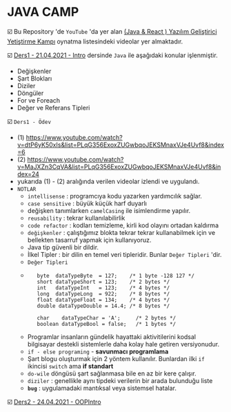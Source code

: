 # JAVA CAMP

☑️ Bu Repository 'de `YouTube` 'da yer alan [(Java & React ) Yazılım Geliştirici Yetiştirme Kampı](https://www.youtube.com/watch?v=HB0T0hAMk0k) oynatma listesindeki videolar yer almaktadır.

☑️ [Ders1 - 21.04.2021 - Intro](https://www.youtube.com/watch?v=HB0T0hAMk0k) dersinde `Java` ile aşağıdaki konular işlenmiştir.
 - Değişkenler
 - Şart Blokları
 - Diziler
 - Döngüler
 - For ve Foreach
 - Değer ve Referans Tipleri

☑️ `Ders1 - Ödev`
 - (1) https://www.youtube.com/watch?v=dtP6yK50xIs&list=PLqG356ExoxZUGwbqoJEKSMnaxVJe4Uvf8&index=6
 - (2) https://www.youtube.com/watch?v=MaJXZn3CqVA&list=PLqG356ExoxZUGwbqoJEKSMnaxVJe4Uvf8&index=24
 - yukarıda (1) - (2) aralığında verilen videolar izlendi ve uygulandı.
 - `NOTLAR`
   - `intellisense` : programcıya kodu yazarken yardımcılık sağlar. 
   - `case sensitive` : büyük küçük harf duyarlı
   - değişken tanımlarken `camelCasing` ile isimlendirme yapılır.
   - `reusability` : tekrar kullanılabilirlik
   - `code refactor` : kodları temizleme, kirli kod olayını ortadan kaldırma
   - `değişkenler` : çalıştığımız blokta tekrar tekrar kullanabilmek için ve bellekten tasarruf yapmak için kullanıyoruz.
   - Java tip güvenli bir dildir.
   - İlkel Tipler : bir dilin en temel veri tipleridir. Bunlar `Değer Tipleri` 'dir.
   - `Değer Tipleri`
   - ```
        byte  dataTypeByte  = 127;    /* 1 byte -128 127 */
		short dataTypeShort = 123;    /* 2 bytes */ 
		int   dataTypeInt   = 123;    /* 4 bytes */
		long  dataTypeLong  = 922;    /* 8 bytes */
		float dataTypeFloat = 134;    /* 4 bytes */
		double dataTypeDouble = 14.4; /* 8 bytes */
		
		char    dataTypeChar = 'A';     /* 2 bytes */
 		boolean dataTypeBool = false;   /* 1 bytes */
     ```
   - Programlar insanların gündelik hayattaki aktivitilerini kodsal bilgisayar destekli sistemlerle daha kolay hale getiren versiyonudur.
   - `if - else programing` - **savunmacı programlama**
   - Şart blogu oluşturmak için 2 yöntem kullanılır. Bunlardan ilki `if` ikincisi `switch` ama **if standart**
   - `do-wile` döngüsü şart sağlanmasa bile en az bir kere çalışır. 
   - `diziler` : genellikle aynı tipdeki verilerin bir arada bulunduğu liste 
   - **`bug`** : uygulamadaki mantıksal veya sistemsel hatalar.

☑️ [Ders2 - 24.04.2021 - OOPIntro](https://www.youtube.com/watch?v=zwPQsIpTrH8)
